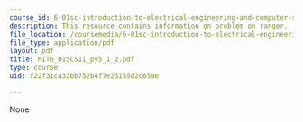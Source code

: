 ```yaml
---
course_id: 6-01sc-introduction-to-electrical-engineering-and-computer-science-i-spring-2011
description: This resource contains information on problem on ranger.
file_location: /coursemedia/6-01sc-introduction-to-electrical-engineering-and-computer-science-i-spring-2011/f22f31ca33bb752b4f7e23155d2c659e_MIT6_01SCS11_py5_1_2.pdf
file_type: application/pdf
layout: pdf
title: MIT6_01SCS11_py5_1_2.pdf
type: course
uid: f22f31ca33bb752b4f7e23155d2c659e

---
```

None